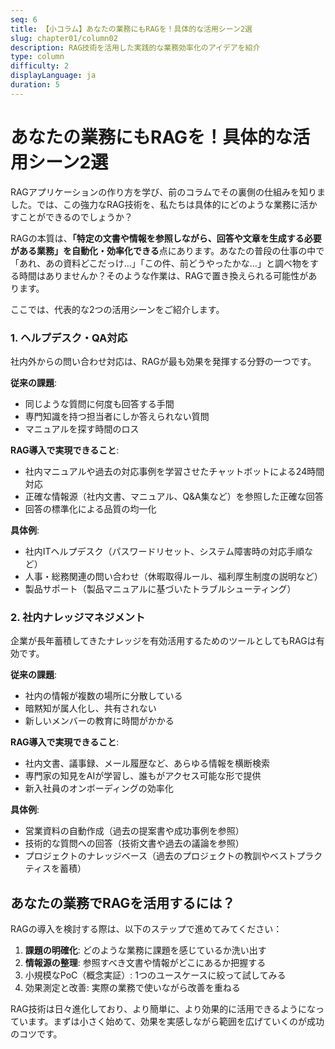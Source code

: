 ```yaml
---
seq: 6
title: 【小コラム】あなたの業務にもRAGを！具体的な活用シーン2選
slug: chapter01/column02
description: RAG技術を活用した実践的な業務効率化のアイデアを紹介
type: column
difficulty: 2
displayLanguage: ja
duration: 5
---
```


# あなたの業務にもRAGを！具体的な活用シーン2選

RAGアプリケーションの作り方を学び、前のコラムでその裏側の仕組みを知りました。では、この強力なRAG技術を、私たちは具体的にどのような業務に活かすことができるのでしょうか？

RAGの本質は、**「特定の文書や情報を参照しながら、回答や文章を生成する必要がある業務」を自動化・効率化できる**点にあります。あなたの普段の仕事の中で「あれ、あの資料どこだっけ…」「この件、前どうやったかな…」と調べ物をする時間はありませんか？そのような作業は、RAGで置き換えられる可能性があります。

ここでは、代表的な2つの活用シーンをご紹介します。

### 1. ヘルプデスク・QA対応

社内外からの問い合わせ対応は、RAGが最も効果を発揮する分野の一つです。

**従来の課題**:
- 同じような質問に何度も回答する手間
- 専門知識を持つ担当者にしか答えられない質問
- マニュアルを探す時間のロス

**RAG導入で実現できること**:
- 社内マニュアルや過去の対応事例を学習させたチャットボットによる24時間対応
- 正確な情報源（社内文書、マニュアル、Q&A集など）を参照した正確な回答
- 回答の標準化による品質の均一化

**具体例**:
- 社内ITヘルプデスク（パスワードリセット、システム障害時の対応手順など）
- 人事・総務関連の問い合わせ（休暇取得ルール、福利厚生制度の説明など）
- 製品サポート（製品マニュアルに基づいたトラブルシューティング）

### 2. 社内ナレッジマネジメント

企業が長年蓄積してきたナレッジを有効活用するためのツールとしてもRAGは有効です。

**従来の課題**:
- 社内の情報が複数の場所に分散している
- 暗黙知が属人化し、共有されない
- 新しいメンバーの教育に時間がかかる

**RAG導入で実現できること**:
- 社内文書、議事録、メール履歴など、あらゆる情報を横断検索
- 専門家の知見をAIが学習し、誰もがアクセス可能な形で提供
- 新入社員のオンボーディングの効率化

**具体例**:
- 営業資料の自動作成（過去の提案書や成功事例を参照）
- 技術的な質問への回答（技術文書や過去の議論を参照）
- プロジェクトのナレッジベース（過去のプロジェクトの教訓やベストプラクティスを蓄積）

## あなたの業務でRAGを活用するには？

RAGの導入を検討する際は、以下のステップで進めてみてください：

1. **課題の明確化**: どのような業務に課題を感じているか洗い出す
2. **情報源の整理**: 参照すべき文書や情報がどこにあるか把握する
3. 小規模なPoC（概念実証）: 1つのユースケースに絞って試してみる
4. 効果測定と改善: 実際の業務で使いながら改善を重ねる

RAG技術は日々進化しており、より簡単に、より効果的に活用できるようになっています。まずは小さく始めて、効果を実感しながら範囲を広げていくのが成功のコツです。
